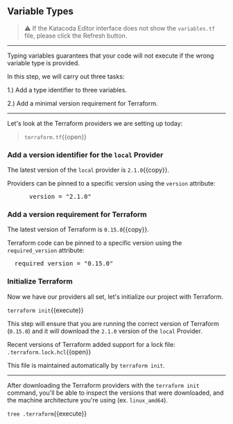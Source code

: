## Variable Types

> ⚠️ If the Katacoda Editor interface does not show the `variables.tf` file, please click the <i class="fa fa-sync"></i> Refresh button.

---

Typing variables guarantees that your code will not execute if the wrong variable type is provided.

In this step, we will carry out three tasks:

1.) Add a type identifier to three variables.

2.) Add a minimal version requirement for Terraform.

---

Let's look at the Terraform providers we are setting up today:

> `terraform.tf`{{open}}

### Add a version identifier for the `local` Provider

The latest version of the `local` provider is `2.1.0`{{copy}}.

Providers can be pinned to a specific version using the `version` attribute:

<pre class="file" data-target="clipboard">      version = "2.1.0"</pre>

### Add a version requirement for Terraform

The latest version of Terraform is `0.15.0`{{copy}}.

Terraform code can be pinned to a specific version using the `required_version` attribute:

<pre class="file" data-target="clipboard">  required_version = "0.15.0"</pre>

### Initialize Terraform

Now we have our providers all set, let's initialize our project with Terraform.

`terraform init`{{execute}}

This step will ensure that you are running the correct version of Terraform (`0.15.0`) and it will download the `2.1.0` version of the `local` Provider.

Recent versions of Terraform added support for a lock file: `.terraform.lock.hcl`{{open}}

This file is maintained automatically by `terraform init`.

---

After downloading the Terraform providers with the `terraform init` command, you'll be able to
inspect the versions that were downloaded, and the machine architecture you're using (ex. `linux_amd64`).

`tree .terraform`{{execute}}
